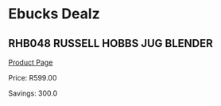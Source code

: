 
# Ebucks Dealz
## RHB048 RUSSELL HOBBS JUG BLENDER
[Product Page](https://www.ebucks.com/web/shop/productSelected.do?prodId=1084070542&catId=704987863)

Price: R599.00

Savings: 300.0


	